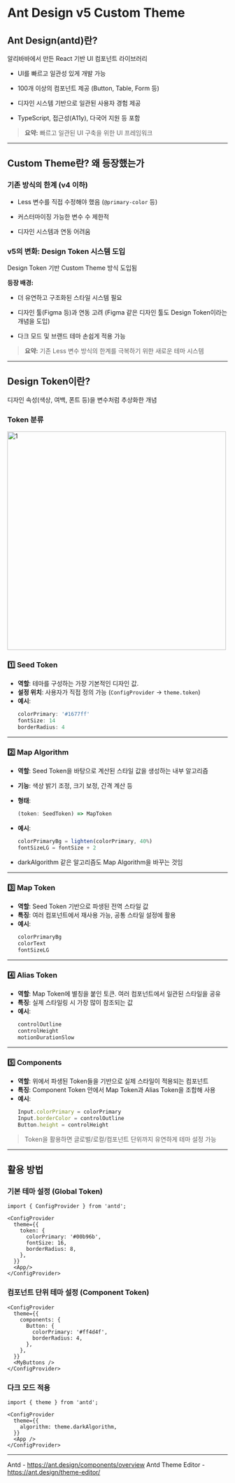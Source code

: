 <html><head></head><body><h1>Ant Design v5 Custom Theme</h1>
<h2>Ant Design(antd)란?</h2>
<p>알리바바에서 만든 React 기반 UI 컴포넌트 라이브러리</p>
<ul>
<li>
<p>UI를 빠르고 일관성 있게 개발 가능</p>
</li>
<li>
<p>100개 이상의 컴포넌트 제공 (Button, Table, Form 등)</p>
</li>
<li>
<p>디자인 시스템 기반으로 일관된 사용자 경험 제공</p>
</li>
<li>
<p>TypeScript, 접근성(A11y), 다국어 지원 등 포함</p>
</li>
</ul>
<blockquote>
<p><strong>요약:</strong> 빠르고 일관된 UI 구축을 위한 UI 프레임워크</p>
</blockquote>
<hr>
<h2>Custom Theme란? 왜 등장했는가</h2>
<h3>기존 방식의 한계 (v4 이하)</h3>
<ul>
<li>
<p>Less 변수를 직접 수정해야 했음 (<code inline="">@primary-color</code> 등)</p>
</li>
<li>
<p>커스터마이징 가능한 변수 수 제한적</p>
</li>
<li>
<p>디자인 시스템과 연동 어려움</p>
</li>
</ul>
<h3>v5의 변화: Design Token 시스템 도입</h3>
<p>Design Token 기반 Custom Theme 방식 도입됨</p>
<p><strong>등장 배경:</strong></p>
<ul>
<li>
<p>더 유연하고 구조화된 스타일 시스템 필요</p>
</li>
<li>
<p>디자인 툴(Figma 등)과 연동 고려 (Figma 같은 디자인 툴도 Design Token이라는 개념을 도입)</p>
</li>
<li>
<p>다크 모드 및 브랜드 테마 손쉽게 적용 가능</p>
</li>
</ul>
<blockquote>
<p><strong>요약:</strong> 기존 Less 변수 방식의 한계를 극복하기 위한 새로운 테마 시스템</p>
</blockquote>
<hr>
<h2>Design Token이란?</h2>
<p>디자인 속성(색상, 여백, 폰트 등)을 변수처럼 추상화한 개념</p>
<h3>Token 분류</h3>

<img src="https://github.com/user-attachments/assets/893a9bb7-7e8c-404f-8612-ae5ad5a7a400" width="500" alt="1"/>


### 1️⃣ **Seed Token**

- **역할**: 테마를 구성하는 가장 기본적인 디자인 값.  
- **설정 위치**: 사용자가 직접 정의 가능 (`ConfigProvider` → `theme.token`)
- **예시**:  
  ```ts
  colorPrimary: '#1677ff'
  fontSize: 14
  borderRadius: 4
  ```

---

### 2️⃣ **Map Algorithm**

- **역할**: Seed Token을 바탕으로 계산된 스타일 값을 생성하는 내부 알고리즘
- **기능**: 색상 밝기 조정, 크기 보정, 간격 계산 등
- **형태**:  
  ```ts
  (token: SeedToken) => MapToken
  ```
- **예시**:  
  ```ts
  colorPrimaryBg = lighten(colorPrimary, 40%)
  fontSizeLG = fontSize + 2
  ```

- darkAlgorithm 같은 알고리즘도 Map Algorithm을 바꾸는 것임

---

### 3️⃣ **Map Token**

- **역할**: Seed Token 기반으로 파생된 전역 스타일 값  
- **특징**: 여러 컴포넌트에서 재사용 가능, 공통 스타일 설정에 활용
- **예시**:  
  ```ts
  colorPrimaryBg
  colorText
  fontSizeLG
  ```

---

### 4️⃣ **Alias Token**

- **역할**: Map Token에 별칭을 붙인 토큰. 여러 컴포넌트에서 일관된 스타일을 공유
- **특징**: 실제 스타일링 시 가장 많이 참조되는 값
- **예시**:  
  ```ts
  controlOutline
  controlHeight
  motionDurationSlow
  ```

---

### 5️⃣ **Components**

- **역할**: 위에서 파생된 Token들을 기반으로 실제 스타일이 적용되는 컴포넌트
- **특징**: Component Token 안에서 Map Token과 Alias Token을 조합해 사용
- **예시**:  
  ```ts
  Input.colorPrimary = colorPrimary
  Input.borderColor = controlOutline
  Button.height = controlHeight
  ```


</ul>
<blockquote>
<p>Token을 활용하면 글로벌/로컬/컴포넌트 단위까지 유연하게 테마 설정 가능</p>
</blockquote>
<hr>
<h2>활용 방법</h2>
<h3>기본 테마 설정 (Global Token)</h3>

```
import { ConfigProvider } from 'antd';

<ConfigProvider
  theme={{
    token: {
      colorPrimary: '#00b96b',
      fontSize: 16,
      borderRadius: 8,
    },
  }}
  <App/>
</ConfigProvider>
```

<h3>컴포넌트 단위 테마 설정 (Component Token)</h3>

```
<ConfigProvider
  theme={{
    components: {
      Button: {
        colorPrimary: '#ff4d4f',
        borderRadius: 4,
      },
    },
  }}
  <MyButtons />
</ConfigProvider>
```

<h3>다크 모드 적용</h3>

```
import { theme } from 'antd';

<ConfigProvider
  theme={{
    algorithm: theme.darkAlgorithm,
  }}
  <App />
</ConfigProvider>
```



<hr>

Antd - https://ant.design/components/overview
Antd Theme Editor - https://ant.design/theme-editor/
